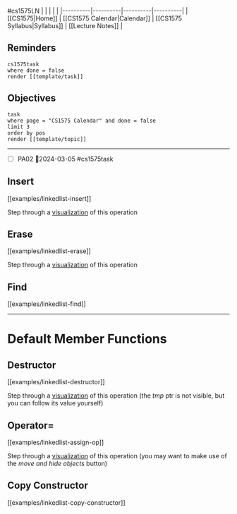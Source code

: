 #cs1575LN
|  |  |  |  |
|----------|----------|----------|----------|
| [[CS1575|Home]] | [[CS1575 Calendar|Calendar]] | [[CS1575 Syllabus|Syllabus]] | [[Lecture Notes]] |


## Reminders

```query
cs1575task
where done = false
render [[template/task]]
```

## Objectives

```query
task
where page = "CS1575 Calendar" and done = false
limit 3
order by pos
render [[template/topic]]
```
---

* [ ] PA02  📅2024-03-05 #cs1575task

## Insert
[[examples/linkedlist-insert]]


Step through a [visualization](https://pythontutor.com/visualize.html#code=class%20ListNode%0A%7B%0A%20%20public%3A%0A%20%20%20%20int%20m_data%3B%20%20//%20single%20data%20item%0A%20%20%20%20ListNode%20*m_next%3B%20%20//%20ptr%20to%20next%20node%0A%20%20%20%20ListNode%28%29%20%7B%20m_next%20%3D%20nullptr%3B%20%7D%0A%7D%3B%0A%0A%0Aclass%20LinkedList%0A%7B%0A%20%20public%3A%0A%20%20%20%20ListNode%20*m_head%3B%20%20//%20ptr%20to%20first%20node%0A%20%20%20%20int%20m_size%3B%0A%20%20%20%20LinkedList%28%29%0A%20%20%20%7B%0A%20%20%20%20m_head%20%3D%20new%20ListNode%3B%20//invokes%20default%20constructor%0A%20%20%20%20m_size%20%3D%200%3B%0A%20%20%20%7D%0A%20%20%20void%20insert%28ListNode%20*p,%20const%20int%26%20x%29%3B%0A%7D%3B%0A%0Aint%20main%28%29%20%7B%0A%0A%20%20LinkedList%20mylist%3B%20%0A%0A%20%20ListNode%20*p%20%3D%20mylist.m_head%3B%0A%20%20mylist.insert%28p,%204%29%3B%0A%20%20p%20%3D%20p%20-%3E%20m_next%3B%0A%20%20mylist.insert%28p,%208%29%3B%0A%20%20mylist.insert%28p,%206%29%3B%0A%20%20%0A%20%20return%200%3B%0A%7D%0A%0Avoid%20LinkedList%3A%3Ainsert%28ListNode%20*p,%20const%20int%26%20x%29%0A%7B%0A%20%20ListNode%20*tmp%20%3D%20new%20ListNode%3B%0A%20%20tmp%20-%3E%20m_data%20%3D%20p%20-%3E%20m_data%3B%0A%20%20tmp%20-%3E%20m_next%20%3D%20p%20-%3E%20m_next%3B%0A%20%20p%20-%3E%20m_data%20%3D%20x%3B%0A%20%20p%20-%3E%20m_next%20%3D%20tmp%3B%0A%20%20m_size%2B%2B%3B%0A%7D&cumulative=false&curInstr=0&heapPrimitives=nevernest&mode=display&origin=opt-frontend.js&py=cpp_g%2B%2B9.3.0&rawInputLstJSON=%5B%5D&textReferences=false) of this operation

## Erase
[[examples/linkedlist-erase]]


Step through a [visualization](https://pythontutor.com/visualize.html#code=class%20ListNode%0A%7B%0A%20%20public%3A%0A%20%20%20%20int%20m_data%3B%20%20//%20single%20data%20item%0A%20%20%20%20ListNode%20*m_next%3B%20%20//%20ptr%20to%20next%20node%0A%20%20%20%20ListNode%28%29%20%7B%20m_next%20%3D%20nullptr%3B%20%7D%0A%20%20%20%20ListNode%28int%20data%29%20%7B%20m_next%20%3D%20nullptr%3B%20m_data%20%3D%20data%3B%20%7D%0A%7D%3B%0A%0A%0Aclass%20LinkedList%0A%7B%0A%20%20public%3A%0A%20%20%20%20ListNode%20*m_head%3B%20%20//%20ptr%20to%20first%20node%0A%20%20%20%20int%20m_size%3B%0A%20%20%20%20LinkedList%28%29%0A%20%20%20%7B%0A%20%20%20%20m_head%20%3D%20new%20ListNode%3B%20//invokes%20default%20constructor%0A%20%20%20%20m_size%20%3D%200%3B%0A%20%20%20%7D%0A%20%20%20void%20erase%28%20ListNode%20*p%20%29%3B%0A%7D%3B%0A%0Aint%20main%28%29%20%7B%0A%0A%20%20LinkedList%20mylist%3B%20//%20SKIP%20TO%20%20step%20~20%20for%20erase%0A%20%20mylist.m_size%20%3D%202%3B%0A%0A%20%20ListNode%20*p%20%3D%20mylist.m_head%3B%0A%20%20mylist.m_head%20%3D%20new%20ListNode%285%29%3B%0A%20%20mylist.m_head%20-%3E%20m_next%20%3D%20new%20ListNode%2810%29%3B%0A%20%20mylist.m_head%20-%3E%20m_next%20-%3E%20m_next%20%3D%20p%3B%0A%20%20p%20%3D%20mylist.m_head%20-%3E%20m_next%3B%0A%20%20mylist.erase%28p%29%3B%0A%20%20%0A%20%20return%200%3B%0A%7D%0A%0Avoid%20LinkedList%3A%3Aerase%28%20ListNode%20*p%20%29%0A%7B%0A%20%20ListNode%20*tmp%20%3D%20p%20-%3E%20m_next%3B%0A%20%20p%20-%3E%20m_data%20%3D%20tmp%20-%3E%20m_data%3B%0A%20%20p%20-%3E%20m_next%20%3D%20tmp%20-%3E%20m_next%3B%0A%20%20delete%20tmp%3B%0A%20%20m_size--%3B%0A%7D&cumulative=false&curInstr=19&heapPrimitives=nevernest&mode=display&origin=opt-frontend.js&py=cpp_g%2B%2B9.3.0&rawInputLstJSON=%5B%5D&textReferences=false) of this operation

## Find
[[examples/linkedlist-find]]


---

# Default Member Functions

## Destructor
[[examples/linkedlist-destructor]]



Step through a [visualization](https://pythontutor.com/visualize.html#code=class%20ListNode%0A%7B%0A%20%20public%3A%0A%20%20%20%20int%20m_data%3B%20%20//%20single%20data%20item%0A%20%20%20%20ListNode%20*m_next%3B%20%20//%20ptr%20to%20next%20node%0A%20%20%20%20ListNode%28%29%20%7B%20m_next%20%3D%20nullptr%3B%20%7D%0A%20%20%20%20ListNode%28int%20data%29%20%7B%20m_next%20%3D%20nullptr%3B%20m_data%20%3D%20data%3B%20%7D%0A%7D%3B%0A%0A%0Aclass%20LinkedList%0A%7B%0A%20%20public%3A%0A%20%20%20%20ListNode%20*m_head%3B%20%20//%20ptr%20to%20first%20node%0A%20%20%20%20int%20m_size%3B%0A%20%20%20%20LinkedList%28%29%0A%20%20%20%7B%0A%20%20%20%20m_head%20%3D%20new%20ListNode%3B%20//invokes%20default%20constructor%0A%20%20%20%20m_size%20%3D%200%3B%0A%20%20%20%7D%0A%20%20%20~LinkedList%28%29%3B%0A%7D%3B%0A%0Aint%20main%28%29%20%7B%0A%0A%20%20LinkedList%20mylist%3B%20//%20SKIP%20TO%20%20step%20~20%20for%20destructor%0A%20%20mylist.m_size%20%3D%202%3B%0A%0A%20%20ListNode%20*p%20%3D%20mylist.m_head%3B%0A%20%20mylist.m_head%20%3D%20new%20ListNode%285%29%3B%0A%20%20mylist.m_head%20-%3E%20m_next%20%3D%20new%20ListNode%2810%29%3B%0A%20%20mylist.m_head%20-%3E%20m_next%20-%3E%20m_next%20%3D%20p%3B%0A%0A%20%20return%200%3B%0A%7D%0A%0ALinkedList%3A%3A~LinkedList%28%29%0A%7B%0A%20%20ListNode%20*tmp%3B%0A%20%20tmp%20%3D%20m_head%20-%3E%20m_next%3B%0A%20%20while%20%28%20tmp%20!%3D%20nullptr%20%29%0A%20%20%7B%0A%20%20%20%20delete%20m_head%3B%0A%20%20%20%20m_head%20%3D%20tmp%3B%0A%20%20%20%20tmp%20%3D%20m_head%20-%3E%20m_next%3B%0A%20%20%7D%0A%20%20delete%20m_head%3B%0A%7D&cumulative=false&curInstr=19&heapPrimitives=nevernest&mode=display&origin=opt-frontend.js&py=cpp_g%2B%2B9.3.0&rawInputLstJSON=%5B%5D&textReferences=false) of this operation
(the _tmp_ ptr is not visible, but you can follow its value yourself)

## Operator=
[[examples/linkedlist-assign-op]]


Step through a [visualization](https://pythontutor.com/visualize.html#code=class%20ListNode%0A%7B%0A%20%20public%3A%0A%20%20%20%20int%20m_data%3B%20%20//%20single%20data%20item%0A%20%20%20%20ListNode%20*m_next%3B%20%20//%20ptr%20to%20next%20node%0A%20%20%20%20ListNode%28%29%20%7B%20m_next%20%3D%20nullptr%3B%20%7D%0A%20%20%20%20ListNode%28int%20data%29%20%7B%20m_next%20%3D%20nullptr%3B%20m_data%20%3D%20data%3B%20%7D%0A%7D%3B%0A%0A%0Aclass%20LinkedList%0A%7B%0A%20%20public%3A%0A%20%20%20%20ListNode%20*m_head%3B%20%20//%20ptr%20to%20first%20node%0A%20%20%20%20int%20m_size%3B%0A%20%20%20%20LinkedList%28%29%0A%20%20%20%7B%0A%20%20%20%20m_head%20%3D%20new%20ListNode%3B%20//invokes%20default%20constructor%0A%20%20%20%20m_size%20%3D%200%3B%0A%20%20%20%7D%0A%20%20%20void%20insert%28ListNode%20*p,%20const%20int%26%20x%29%3B%0A%20%20%20const%20LinkedList%26%20operator%3D%28%20const%20LinkedList%20%26rhs%20%29%3B%0A%7D%3B%0A%0Aint%20main%28%29%20%7B%0A%0A%20%20LinkedList%20mylist%3B%20//%20SKIP%20TO%20%20step%20~20%20for%20destructor%0A%20%20mylist.m_size%20%3D%202%3B%0A%0A%20%20ListNode%20*p%20%3D%20mylist.m_head%3B%0A%20%20mylist.m_head%20%3D%20new%20ListNode%283%29%3B%0A%20%20mylist.m_head%20-%3E%20m_next%20%3D%20new%20ListNode%287%29%3B%0A%20%20mylist.m_head%20-%3E%20m_next%20-%3E%20m_next%20%3D%20p%3B%0A%0A%20%20LinkedList%20myotherlist%3B%0A%20%20myotherlist%20%3D%20mylist%3B%0A%0A%20%20return%200%3B%0A%7D%0A%0Aconst%20LinkedList%26%20LinkedList%3A%3Aoperator%3D%28%20const%20LinkedList%20%26rhs%20%29%0A%7B%0A%20%20//%20clear%28%29%3B%20//start%20by%20emptying%20list%20%28excluded%20from%20viz%29%0A%20%20ListNode*%20p%20%3D%20m_head%3B%0A%20%20ListNode*%20q%20%3D%20rhs.m_head%3B%0A%20%20while%20%28%20q%20-%3E%20m_next%20!%3D%20nullptr%20%29%20//use%20two%20pointers%20to%20deep%20copy%0A%20%20%7B%0A%20%20%20%20insert%28p,%20q%20-%3E%20m_data%29%3B%0A%20%20%20%20p%20%3D%20p%20-%3E%20m_next%3B%0A%20%20%20%20q%20%3D%20q%20-%3E%20m_next%3B%0A%20%20%7D%0A%20%20%0A%20%20return%20*this%3B%0A%7D%0A%0Avoid%20LinkedList%3A%3Ainsert%28ListNode%20*p,%20const%20int%26%20x%29%0A%7B%0A%20%20ListNode%20*tmp%20%3D%20new%20ListNode%3B%0A%20%20tmp%20-%3E%20m_data%20%3D%20p%20-%3E%20m_data%3B%0A%20%20tmp%20-%3E%20m_next%20%3D%20p%20-%3E%20m_next%3B%0A%20%20p%20-%3E%20m_data%20%3D%20x%3B%0A%20%20p%20-%3E%20m_next%20%3D%20tmp%3B%0A%20%20m_size%2B%2B%3B%0A%7D&cumulative=false&curInstr=0&heapPrimitives=nevernest&mode=display&origin=opt-frontend.js&py=cpp_g%2B%2B9.3.0&rawInputLstJSON=%5B%5D&textReferences=false) of this operation
(you may want to make use of the _move and hide objects_ button)

## Copy Constructor
[[examples/linkedlist-copy-constructor]]

